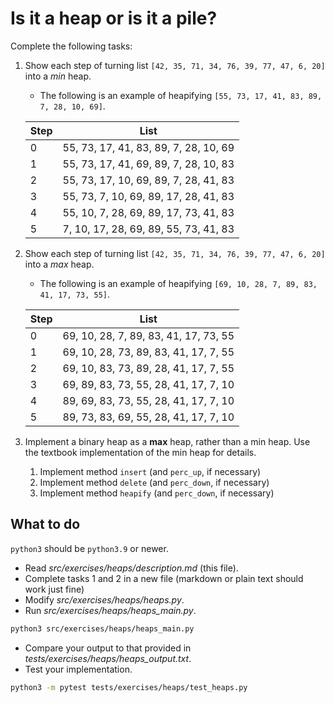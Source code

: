 # Is it a heap or is it a pile?

Complete the following tasks:

1. Show each step of turning list `[42, 35, 71, 34, 76, 39, 77, 47, 6, 20]` into a _min_ heap.
   - The following is an example of heapifying `[55, 73, 17, 41, 83, 89, 7, 28, 10, 69]`.

   | Step | List                                  |
   | ---- | ------------------------------------- |
   | 0    | 55, 73, 17, 41, 83, 89, 7, 28, 10, 69 |
   | 1    | 55, 73, 17, 41, 69, 89, 7, 28, 10, 83 |
   | 2    | 55, 73, 17, 10, 69, 89, 7, 28, 41, 83 |
   | 3    | 55, 73, 7, 10, 69, 89, 17, 28, 41, 83 |
   | 4    | 55, 10, 7, 28, 69, 89, 17, 73, 41, 83 |
   | 5    | 7, 10, 17, 28, 69, 89, 55, 73, 41, 83 |

2. Show each step of turning list `[42, 35, 71, 34, 76, 39, 77, 47, 6, 20]` into a _max_ heap.
   - The following is an example of heapifying `[69, 10, 28, 7, 89, 83, 41, 17, 73, 55]`.

   | Step | List                                  |
   | ---- | ------------------------------------- |
   | 0    | 69, 10, 28, 7, 89, 83, 41, 17, 73, 55 |
   | 1    | 69, 10, 28, 73, 89, 83, 41, 17, 7, 55 |
   | 2    | 69, 10, 83, 73, 89, 28, 41, 17, 7, 55 |
   | 3    | 69, 89, 83, 73, 55, 28, 41, 17, 7, 10 |
   | 4    | 89, 69, 83, 73, 55, 28, 41, 17, 7, 10 |
   | 5    | 89, 73, 83, 69, 55, 28, 41, 17, 7, 10 |

3. Implement a binary heap as a **max** heap, rather than a min heap. Use the textbook implementation of the min heap for details.
   1. Implement method `insert` (and `perc_up`, if necessary)
   1. Implement method `delete` (and `perc_down`, if necessary)
   1. Implement method `heapify` (and `perc_down`, if necessary)

## What to do

`python3` should be `python3.9` or newer.

- Read _src/exercises/heaps/description.md_ (this file).
- Complete tasks 1 and 2 in a new file (markdown or plain text should work just fine)
- Modify _src/exercises/heaps/heaps.py_.
- Run _src/exercises/heaps/heaps_main.py_.

```bash
python3 src/exercises/heaps/heaps_main.py
```

- Compare your output to that provided in _tests/exercises/heaps/heaps_output.txt_.
- Test your implementation.

```bash
python3 -m pytest tests/exercises/heaps/test_heaps.py
```
